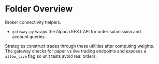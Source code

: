# Folder Overview

Broker connectivity helpers.
- `gateway.py` wraps the Alpaca REST API for order submission and account
  queries.

Strategies construct trades through these utilities after computing weights.
The gateway checks for paper vs live trading endpoints and exposes a
`allow_live` flag so unit tests avoid real orders.
